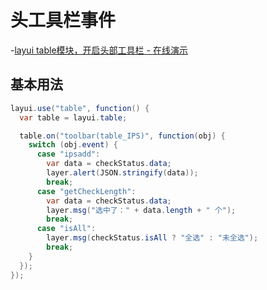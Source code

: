 # 头工具栏事件

-[layui table模块，开启头部工具栏 - 在线演示](https://www.layui.com/demo/table/toolbar.html)

## 基本用法

```c#
layui.use("table", function() {
  var table = layui.table;

  table.on("toolbar(table_IPS)", function(obj) {
    switch (obj.event) {
      case "ipsadd":
        var data = checkStatus.data;
        layer.alert(JSON.stringify(data));
        break;
      case "getCheckLength":
        var data = checkStatus.data;
        layer.msg("选中了：" + data.length + " 个");
        break;
      case "isAll":
        layer.msg(checkStatus.isAll ? "全选" : "未全选");
        break;
    }
  });
});
```